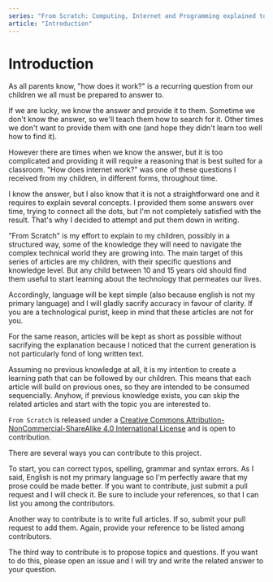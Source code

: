 ```yaml
---
series: "From Scratch: Computing, Internet and Programming explained to my children"
article: "Introduction"
---
```

# Introduction

As all parents know, "how does it work?" is a recurring question from our children we all must be prepared to answer to.

If we are lucky, we know the answer and provide it to them. Sometime we don't know the answer, so we'll teach them how to search for it. Other times we don't want to provide them with one (and hope they didn't learn too well how to find it).

However there are times when we know the answer, but it is too complicated and providing it will require a reasoning that is best suited for a classroom. "How does internet work?" was one of these questions I received from my children, in different forms, throughout time.

I know the answer, but I also know that it is not a straightforward one and it requires to explain several concepts. I provided them some answers over time, trying to connect all the dots, but I'm not completely satisfied with the result. That's why I decided to attempt and put them down in writing.

"From Scratch" is my effort to explain to my children, possibly in a structured way, some of the knowledge they will need to navigate the complex technical world they are growing into. The main target of this series of articles are my children, with their specific questions and knowledge level. But any child between 10 and 15 years old should find them useful to start learning about the technology that permeates our lives.

Accordingly, language will be kept simple (also because english is not my primary language) and I will gladly sacrify accuracy in favour of clarity. If you are a technological purist, keep in mind that these articles are not for you.

For the same reason, articles will be kept as short as possible without sacrifying the explanation because I noticed that the current generation is not particularly fond of long written text.

Assuming no previous knowledge at all, it is my intention to create a learning path that can be followed by our children. This means that each article will build on previous ones, so they are intended to be consumed sequencially. Anyhow, if previous knowledge exists, you can skip the related articles and start with the topic you are interested to.

`From Scratch` is released under a <a rel="license" href="http://creativecommons.org/licenses/by-nc-sa/4.0/">Creative Commons Attribution-NonCommercial-ShareAlike 4.0 International License</a> and is open to contribution.

There are several ways you can contribute to this project.

To start, you can correct typos, spelling, grammar and syntax errors. As I said, English is not my primary language so I'm perfectly aware that my prose could be made better. If you want to contribute, just submit a pull request and I will check it. Be sure to include your references, so that I can list you among the contributors.

Another way to contribute is to write full articles. If so, submit your pull request to add them. Again, provide your reference to be listed among contributors.

The third way to contribute is to propose topics and questions. If you want to do this, please open an issue and I will try and write the related answer to your question.
